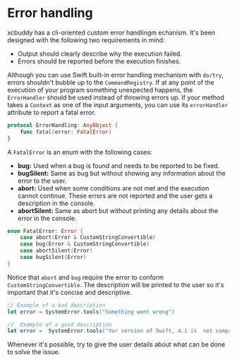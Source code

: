 # Error handling

xcbuddy has a cli-oriented custom error handlingm echanism. It's been designed with the following two requirements in mind:

* Output should clearly describe why the execution failed.
* Errors should be reported before the execution finishes.

Although you can use Swift built-in error handling mechanism with `do/try`, errors shouldn't bubble up to the `CommandRegistry`. If at any point of the execution of your program something unexpected happens, the `ErrorHandler` should be used instead of throwing errors up. If your method takes a `Context` as one of the input arguments, you can use its `errorHandler` attribute to report a fatal error.

```swift
protocol ErrorHandling: AnyObject {
    func fatal(error: FatalError)
}
```

A `FatalError` is an enum with the following cases:

* **bug:** Used when a bug is found and needs to be reported to be fixed.
* **bugSilent:** Same as bug but without showing any information about the error to the user.
* **abort:** Used when some conditions are not met and the execution cannot continue. These errors are not reported and the user gets a description in the console.
* **abortSilent:** Same as abort but without printing any details about the error in the console.

```swift
enum FatalError: Error {
    case abort(Error & CustomStringConvertible)
    case bug(Error & CustomStringConvertible)
    case abortSilent(Error)
    case bugSilent(Error)
}
```

Notice that `abort` and `bug` require the error to conform `CustomStringConvertible`. The description will be printed to the user so it's important that it's concise and descriptive.

```swift
// Example of a bad description
let error = SystemError.tools("Something went wrong")

//  Example of a good description
let error =  SystemError.tools("Yor version of Swift, 4.1 is  not compatible with xcbuddy. Update xcbuddy to use it with your current version of Swift")
```

Whenever it's possible, try to give the user details about what can be done to solve the issue.
